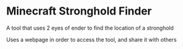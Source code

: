 # Minecraft Stronghold Finder

A tool that uses 2 eyes of ender to find the location of a stronghold

Uses a webpage in order to access the tool, and share it with others

